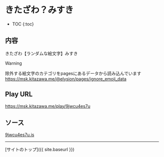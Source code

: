 # きたざわ？みすき

* TOC
{:toc}

## 内容
きたざわ【ランダムな絵文字】みすき

> [!WARNING]
> 除外する絵文字のカテゴリをpagesにあるデータから読み込んでいます
> https://msk.kitazawa.me/@elysion/pages/ignore_emoji_data

## Play URL

https://msk.kitazawa.me/play/9jwcu4es7u

## ソース

[9jwcu4es7u.is](./../../src/kitazawa/9jwcu4es7u.is)

----

[サイトのトップ]({{ site.baseurl }})
